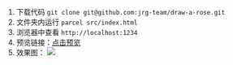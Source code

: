 1. 下载代码 `git clone git@github.com:jrg-team/draw-a-rose.git`
2. 文件夹内运行 `parcel src/index.html`
3. 浏览器中查看 `http://localhost:1234`
4. 预览链接：[点击预览](https://jrg-team.github.io/draw-a-rose/)
5. 效果图：
![](https://static.xiedaimala.com/xdml/image/2f52ffb4-4a2a-40c0-bd0d-d63d700669f8/2021-5-14-12-53-5.png)